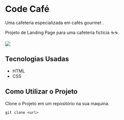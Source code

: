 # Code Café
Uma cafeteria especializada em cafés gourmet .

Projeto de Landing Page para uma cafeteria fictícia ☕☕.

<img src="code-cafe.gif">


## Tecnologias Usadas
- HTML
- CSS

## Como Utilizar o Projeto

Clone o Projeto em um repositório na sua maquina.
```
git clone <url>
```